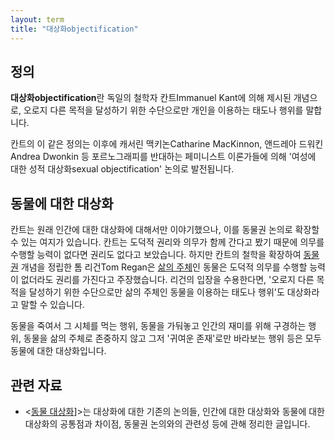 ```yaml
---
layout: term
title: "대상화objectification"
---
```

## 정의

**대상화objectification**란 독일의 철학자 칸트Immanuel Kant에 의해 제시된 개념으로, 오로지 다른 목적을 달성하기 위한 수단으로만 개인을 이용하는 태도나 행위를 말합니다.

칸트의 이 같은 정의는 이후에 캐서린 맥키논Catharine MacKinnon, 앤드레아 드워킨Andrea Dwonkin 등 포르노그래피를 반대하는 페미니스트 이론가들에 의해 '여성에 대한 성적 대상화sexual objectification' 논의로 발전됩니다.

## 동물에 대한 대상화

칸트는 원래 인간에 대한 대상화에 대해서만 이야기했으나, 이를 동물권 논의로 확장할 수 있는 여지가 있습니다. 칸트는 도덕적 권리와 의무가 함께 간다고 봤기 때문에 의무를 수행할 능력이 없다면 권리도 없다고 보았습니다. 하지만 칸트의 철학을 확장하여 [동물권](/terms/animal-rights.html) 개념을 정립한 톰 리건Tom Regan은 [삶의 주체](/terms/subject-of-a-life.html)인 동물은 도덕적 의무를 수행할 능력이 없더라도 권리를 가진다고 주장했습니다. 리건의 입장을 수용한다면, '오로지 다른 목적을 달성하기 위한 수단으로만 삶의 주체인 동물을 이용하는 태도나 행위'도 대상화라고 말할 수 있습니다.

동물을 죽여서 그 시체를 먹는 행위, 동물을 가둬놓고 인간의 재미를 위해 구경하는 행위, 동물을 삶의 주체로 존중하지 않고 그저 '귀여운 존재'로만 바라보는 행위 등은 모두 동물에 대한 대상화입니다.

## 관련 자료

* \<[동물 대상화](/2019/09/14/animal-objectification.html)]\>는 대상화에 대한 기존의 논의들, 인간에 대한 대상화와 동물에 대한 대상화의 공통점과 차이점, 동물권 논의와의 관련성 등에 관해 정리한 글입니다.
